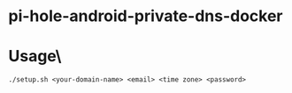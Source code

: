 # pi-hole-android-private-dns-docker

# Usage\
`./setup.sh <your-domain-name> <email> <time zone> <password>`
